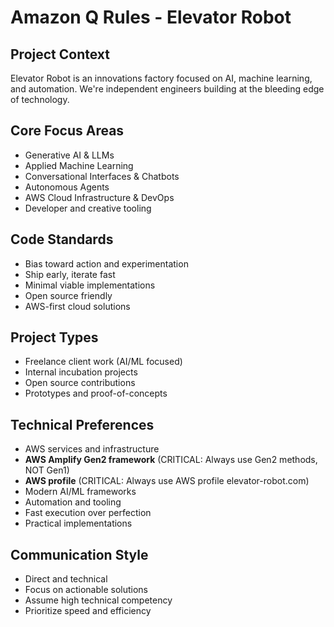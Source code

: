 # Amazon Q Rules - Elevator Robot

## Project Context
Elevator Robot is an innovations factory focused on AI, machine learning, and automation. We're independent engineers building at the bleeding edge of technology.

## Core Focus Areas
- Generative AI & LLMs
- Applied Machine Learning  
- Conversational Interfaces & Chatbots
- Autonomous Agents
- AWS Cloud Infrastructure & DevOps
- Developer and creative tooling

## Code Standards
- Bias toward action and experimentation
- Ship early, iterate fast
- Minimal viable implementations
- Open source friendly
- AWS-first cloud solutions

## Project Types
- Freelance client work (AI/ML focused)
- Internal incubation projects
- Open source contributions
- Prototypes and proof-of-concepts

## Technical Preferences
- AWS services and infrastructure
- **AWS Amplify Gen2 framework** (CRITICAL: Always use Gen2 methods, NOT Gen1)
- **AWS profile** (CRITICAL: Always use AWS profile elevator-robot.com)
- Modern AI/ML frameworks
- Automation and tooling
- Fast execution over perfection
- Practical implementations

## Communication Style
- Direct and technical
- Focus on actionable solutions
- Assume high technical competency
- Prioritize speed and efficiency
